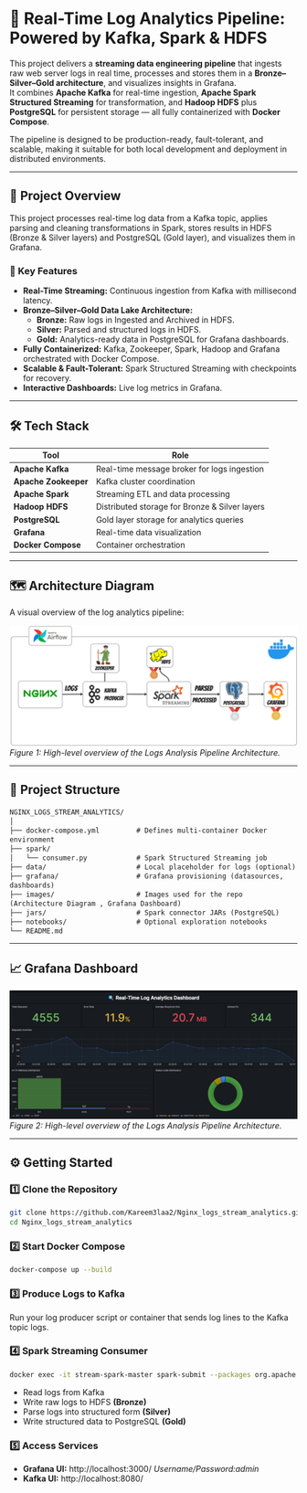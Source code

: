 # 📡 Real-Time Log Analytics Pipeline: Powered by Kafka, Spark & HDFS

This project delivers a **streaming data engineering pipeline** that ingests raw web server logs in real time, processes and stores them in a **Bronze–Silver–Gold architecture**, and visualizes insights in Grafana.  
It combines **Apache Kafka** for real-time ingestion, **Apache Spark Structured Streaming** for transformation, and **Hadoop HDFS** plus **PostgreSQL** for persistent storage — all fully containerized with **Docker Compose**.

The pipeline is designed to be production-ready, fault-tolerant, and scalable, making it suitable for both local development and deployment in distributed environments.

---

## 🚀 Project Overview

This project processes real-time log data from a Kafka topic, applies parsing and cleaning transformations in Spark, stores results in HDFS (Bronze & Silver layers) and PostgreSQL (Gold layer), and visualizes them in Grafana.

### 🔑 Key Features
* **Real-Time Streaming:** Continuous ingestion from Kafka with millisecond latency.
* **Bronze–Silver–Gold Data Lake Architecture:**
  - **Bronze:** Raw logs in Ingested and Archived in HDFS.
  - **Silver:** Parsed and structured logs in HDFS.
  - **Gold:** Analytics-ready data in PostgreSQL for Grafana dashboards.
* **Fully Containerized:** Kafka, Zookeeper, Spark, Hadoop and Grafana orchestrated with Docker Compose.
* **Scalable & Fault-Tolerant:** Spark Structured Streaming with checkpoints for recovery.
* **Interactive Dashboards:** Live log metrics in Grafana.

---

## 🛠️ Tech Stack

| Tool                  | Role                                           |
| --------------------- | ---------------------------------------------- |
| **Apache Kafka**      | Real-time message broker for logs ingestion    |
| **Apache Zookeeper**  | Kafka cluster coordination                     |
| **Apache Spark**      | Streaming ETL and data processing              |
| **Hadoop HDFS**       | Distributed storage for Bronze & Silver layers |
| **PostgreSQL**        | Gold layer storage for analytics queries       |
| **Grafana**           | Real-time data visualization                   |
| **Docker Compose**    | Container orchestration                        |

---

## 🗺️ Architecture Diagram

A visual overview of the log analytics pipeline:

![Architecture Diagram](images/Kafka_Nginx_Logs_Analysis_ARCH.png)
*Figure 1: High-level overview of the Logs Analysis Pipeline Architecture.*



---

## 📁 Project Structure

```plaintext
NGINX_LOGS_STREAM_ANALYTICS/
│
├── docker-compose.yml         # Defines multi-container Docker environment
├── spark/
│   └── consumer.py            # Spark Structured Streaming job
├── data/                      # Local placeholder for logs (optional)
├── grafana/                   # Grafana provisioning (datasources, dashboards)
├── images/                    # Images used for the repo (Architecture Diagram , Grafana Dashboard)
├── jars/                      # Spark connector JARs (PostgreSQL)
├── notebooks/                 # Optional exploration notebooks
└── README.md
```
---

## 📈 Grafana Dashboard

![Architecture Diagram](images/Kafka_Nginx_Logs_Analysis_Dashboard.png)
*Figure 2: High-level overview of the Logs Analysis Pipeline Architecture.*


---

## ⚙️ Getting Started

### 1️⃣ Clone the Repository

```bash
git clone https://github.com/Kareem3laa2/Nginx_logs_stream_analytics.git
cd Nginx_logs_stream_analytics
```

### 2️⃣ Start Docker Compose

```bash
docker-compose up --build
```

### 3️⃣ Produce Logs to Kafka

Run your log producer script or container that sends log lines to the Kafka topic logs.

### 4️⃣ Spark Streaming Consumer

```bash
docker exec -it stream-spark-master spark-submit --packages org.apache.spark:spark-sql-kafka-0-10_2.12:3.4.1 /opt/spark-apps/consumer.py
```

* Read logs from Kafka
* Write raw logs to HDFS **(Bronze)**
* Parse logs into structured form **(Silver)**
* Write structured data to PostgreSQL **(Gold)**

### 5️⃣ Access Services

* **Grafana UI:** http://localhost:3000/ *Username/Password:admin*
* **Kafka UI:** http://localhost:8080/